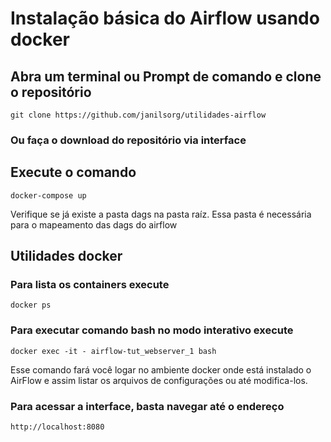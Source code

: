 # Instalação básica do Airflow usando docker

## Abra um terminal ou Prompt de comando e clone o repositório
```
git clone https://github.com/janilsorg/utilidades-airflow
```
### Ou faça o download do repositório via interface

## Execute o comando
```
docker-compose up
```

<p>Verifique se já existe a pasta dags na pasta raíz. Essa pasta é necessária para o mapeamento das dags do airflow</p>

## Utilidades docker

### Para lista os containers execute
```
docker ps
```

### Para executar comando bash no modo interativo execute
```
docker exec -it - airflow-tut_webserver_1 bash
```
<p>Esse comando fará você logar no ambiente docker onde está instalado o AirFlow e assim listar os arquivos de configurações ou até modifica-los.</p>

### Para acessar a interface, basta navegar até o endereço
```
http://localhost:8080
```
